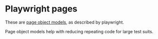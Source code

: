 # Playwright pages

These are [page object models](https://playwright.dev/docs/pom), as described by playwright.

Page object models help with reducing repeating code for large test suits.
